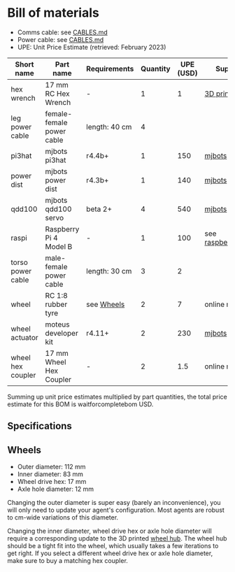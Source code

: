 # Bill of materials

* Comms cable: see [CABLES.md](CABLES.md)
* Power cable: see [CABLES.md](CABLES.md)
* UPE: Unit Price Estimate (retrieved: February 2023)

| Short name         | Part name                  | Requirements  | Quantity  | UPE (USD) | Suppliers |
|--------------------|----------------------------|---------------|-----------|-----------|-----------|
| hex wrench         | 17 mm RC Hex Wrench        | -             | 1         | 1         | [3D print](https://www.printables.com/model/59120-17mm-rc-hex-wrench/comments/151854) |
| leg power cable    | female-female power cable  | length: 40 cm | 4         |           | |
| pi3hat             | mjbots pi3hat              | r4.4b+        | 1         | 150       | [mjbots](https://mjbots.com/products/mjbots-pi3hat-r4-4b) |
| power dist         | mjbots power dist          | r4.3b+        | 1         | 140       | [mjbots](https://mjbots.com/products/mjbots-power-dist-r4-3b) |
| qdd100             | mjbots qdd100 servo        | beta 2+       | 4         | 540       | [mjbots](https://mjbots.com/products/qdd100-beta-3) |
| raspi              | Raspberry Pi 4 Model B     | -             | 1         | 100       | see [raspberrypi.com](https://www.raspberrypi.com/products/raspberry-pi-4-model-b/#find-reseller) |
| torso power cable  | male-female power cable    | length: 30 cm | 3         | 2         | |
| wheel              | RC 1:8 rubber tyre         | see [Wheels](#wheels) | 2 | 7         | online retail |
| wheel actuator     | moteus developer kit       | r4.11+        | 2         | 230       | [mjbots](https://mjbots.com/products/moteus-r4-11-developer-kit) |
| wheel hex coupler  | 17 mm Wheel Hex Coupler    | -             | 2         | 1.5       | online retail |

Summing up unit price estimates multiplied by part quantities, the total price estimate for this BOM is waitforcompletebom USD.

## Specifications

## Wheels

* Outer diameter: 112 mm
* Inner diameter: 83 mm
* Wheel drive hex: 17 mm
* Axle hole diameter: 12 mm

Changing the outer diameter is super easy (barely an inconvenience), you will only need to update your agent's configuration. Most agents are robust to cm-wide variations of this diameter.

Changing the inner diameter, wheel drive hex or axle hole diameter will require a corresponding update to the 3D printed [wheel hub](3d_printing/legs/hollow/wheel_hub_v6.3mf). The wheel hub should be a tight fit into the wheel, which usually takes a few iterations to get right. If you select a different wheel drive hex or axle hole diameter, make sure to buy a matching hex coupler.

